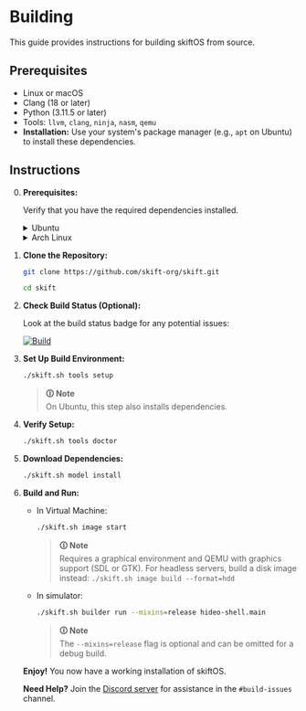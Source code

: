 # Building

This guide provides instructions for building skiftOS from source.

## Prerequisites

* Linux or macOS
* Clang (18 or later)
* Python (3.11.5 or later)
* Tools: `llvm`, `clang`, `ninja`, `nasm`, `qemu`
* **Installation:** Use your system's package manager (e.g., `apt` on Ubuntu) to install these dependencies.

## Instructions

0. **Prerequisites:**

    Verify that you have the required dependencies installed.

    <details>
    <summary>Ubuntu</summary>

    ```sh
    apt update

    apt install build-essential git ninja-build libsdl2-dev nasm gcc-multilib qemu-system-x86 mtools liburing-dev

    bash -c "$(wget -O - https://apt.llvm.org/llvm.sh)" llvm 17
    ```

    </details>

    <details>
    <summary>Arch Linux</summary>

    ```sh
    pacman -Syu git clang llvm nasm qemu-full gptfdisk mtools liburing sdl2
    ```

    </details>



1. **Clone the Repository:**
    ```sh
    git clone https://github.com/skift-org/skift.git

    cd skift
    ```

2. **Check Build Status (Optional):**

    Look at the build status badge for any potential issues:

    [![Build](https://github.com/skift-org/skift/actions/workflows/checks.yml/badge.svg)](https://github.com/skift-org/skift/actions/workflows/checks.yml)

3. **Set Up Build Environment:**

    ```sh
    ./skift.sh tools setup
    ```
    > **🛈 Note**<br> On Ubuntu, this step also installs dependencies.

4. **Verify Setup:**

   ```sh
   ./skift.sh tools doctor
   ```

5. **Download Dependencies:**

   ```sh
   ./skift.sh model install
   ```

6. **Build and Run:**

    - In Virtual Machine:
        ```sh
        ./skift.sh image start
        ```
        > **🛈 Note**<br> Requires a graphical environment and QEMU with graphics support (SDL or GTK).
        > For headless servers, build a disk image instead: `./skift.sh image build --format=hdd`


    - In simulator:
        ```sh
        ./skift.sh builder run --mixins=release hideo-shell.main
        ```

        > **🛈 Note**<br> The `--mixins=release` flag is optional and can be omitted for a debug build.


    **Enjoy!** You now have a working installation of skiftOS.

    **Need Help?** Join the [Discord server](https://discord.com/invite/gamGsfg) for assistance in the `#build-issues` channel.

